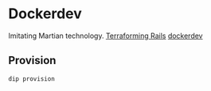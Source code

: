 # Dockerdev
Imitating Martian technology.
[Terraforming Rails](https://github.com/evilmartians/terraforming-rails)
[dockerdev](https://github.com/evilmartians/terraforming-rails/tree/master/examples/dockerdev)

## Provision
```sh
dip provision
```
